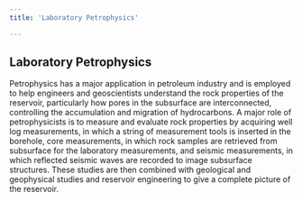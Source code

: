 ```yaml
---
title: 'Laboratory Petrophysics'

---
```


## Laboratory Petrophysics

Petrophysics has a major application in petroleum industry and is employed to help engineers and geoscientists understand the rock properties of the reservoir, particularly how pores in the subsurface are interconnected, controlling the accumulation and migration of hydrocarbons. A major role of petrophysicists is to measure and evaluate rock properties by acquiring well log measurements, in which a string of measurement tools is inserted in the borehole, core measurements, in which rock samples are retrieved from subsurface for the laboratory measurements, and seismic measurements, in which reflected seismic waves are recorded to image subsurface structures. These studies are then combined with geological and geophysical studies and reservoir engineering to give a complete picture of the reservoir.
